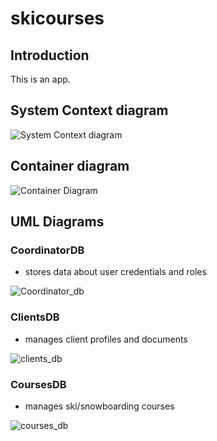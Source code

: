 # skicourses

## Introduction
This is an app.

## System Context diagram
![System Context diagram](https://user-images.githubusercontent.com/52666207/217680105-959191ca-1968-4ec5-a131-aa4da6455360.png)


## Container diagram
![Container Diagram](https://user-images.githubusercontent.com/52666207/217680294-ac4b806d-07c5-4116-b9f4-65c5e08b8856.jpg)

## UML Diagrams 

### CoordinatorDB
- stores data about user credentials and roles

![Coordinator_db](https://user-images.githubusercontent.com/52666207/217680449-8bc25b15-05b4-4150-87f1-49baf782b097.png)

### ClientsDB
- manages client profiles and documents

![clients_db](https://user-images.githubusercontent.com/52666207/217680495-30ea5052-138c-4bee-bbb3-ee8a66811388.png)

### CoursesDB
- manages ski/snowboarding courses

![courses_db](https://user-images.githubusercontent.com/52666207/217680524-4060e727-9564-4a3b-8872-5e0b10e6dc25.png)
